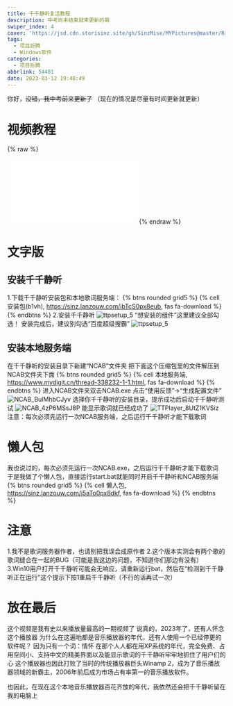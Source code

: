 ```yaml
---
title: 千千静听复活教程
description: 中考尚未结束就来更新的屑
swiper_index: 4
cover: 'https://jsd.cdn.storisinz.site/gh/SinzMise/MYPictures@master/R-C.7iu7u13vibs0.webp'
tags:
  - 项目折腾
  - Windows软件
categories: 
  - 项目折腾
abbrlink: 54481
date: 2023-03-12 19:48:49
---
```

你好，~~没错，我中考前来更新了~~
（现在的情况是尽量有时间更新就更新）
# 视频教程

{% raw %}
<iframe src="//player.bilibili.com/player.html?aid=823370967&bvid=BV1qg4y1b7oz&cid=1050156384&page=1" scrolling="no" border="0" frameborder="no" framespacing="0" allowfullscreen="true"> </iframe>
{% endraw %}

# 文字版
## 安装千千静听
1.下载千千静听安装包和本地歌词服务端：
{% btns rounded grid5 %}
{% cell 安装包(b1vh), https://sinz.lanzouw.com/ibTcS0px8eub, fas fa-download %}
{% endbtns %}
2.安装千千静听
![ttpsetup_5](https://jsd.cdn.storisinz.site/gh/SinzMise/MYPictures@master/ttpsetup_5.35094x29pvy0.webp)
“想安装的组件”这里建议全部勾选！
安装完成后，建议别勾选“百度超级搜霸”
![ttpsetup_5](https://jsd.cdn.storisinz.site/gh/SinzMise/MYPictures@master/ttpsetup_5.3b6omfsp8lo0.webp)
## 安装本地服务端
在千千静听的安装目录下新建“NCAB”文件夹
把下面这个压缩包里的文件解压到NCAB文件夹下面
{% btns rounded grid5 %}
{% cell 本地服务端, https://www.mydigit.cn/thread-338232-1-1.html, fas fa-download %}
{% endbtns %}
进入NCAB文件夹双击NCAB.exe
点击“使用反馈”→“生成配置文件”
![NCAB_BulMhbCJyv](https://jsd.cdn.storisinz.site/gh/SinzMise/MYPictures@master/NCAB_BulMhbCJyv.40k1arjki820.webp)
选择你千千静听的安装目录，提示成功后启动千千静听测试
![NCAB_4zP6MSsJ8P](https://jsd.cdn.storisinz.site/gh/SinzMise/MYPictures@master/NCAB_4zP6MSsJ8P.1s2fqtv90n1c.webp)
能显示歌词就已经成功了
![TTPlayer_8UtZ1KVSiz](https://jsd.cdn.storisinz.site/gh/SinzMise/MYPictures@master/TTPlayer_8UtZ1KVSiz.5ssuurvckks0.webp)
注意：每次必须先运行一次NCAB服务端，之后运行千千静听才能下载歌词
# 懒人包
我也说过的，每次必须先运行一次NCAB.exe，之后运行千千静听才能下载歌词
于是我做了个懒人包，直接运行start.bat就能同时开启千千静听和NCAB服务端
{% btns rounded grid5 %}
{% cell 懒人包, https://sinz.lanzouw.com/i5aTo0px8dkf, fas fa-download %}
{% endbtns %}
# 注意
1.我不是歌词服务器作者，也请别把我误会成原作者
2.这个版本实测会有两个歌的歌词缝合在一起的BUG（可能是我这边的问题，不知道你们那边有没有）
3.Win10用户打开千千静听可能会无响应，请重新运行bat，然后在“检测到千千静听正在运行”这个提示下按1重启千千静听（不行的话再试一次）
# 放在最后
这个视频是我有史以来播放量最高的一期视频了
说真的，2023年了，还有人怀念这个播放器
为什么在这遍地都是音乐播放器的年代，还有人使用一个已经停更的软件呢？
因为只有一个词：情怀
在那个人人都在用XP系统的年代，完全免费、占用空间小、支持中文的精美界面以及能显示歌词的千千静听牢牢地抓住了用户们的心
这个播放器也因此打败了当时的传统播放器巨头Winamp 2，成为了音乐播放器领域的新霸主，2006年前后成为市场占有率第一的音乐播放软件。

也因此，在现在这个本地音乐播放器百花齐放的年代，我依然还会把千千静听留在我的电脑上
